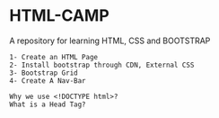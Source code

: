 # HTML-CAMP

A repository for learning HTML, CSS and BOOTSTRAP

```
1- Create an HTML Page
2- Install bootstrap through CDN, External CSS
3- Bootstrap Grid
4- Create A Nav-Bar
```

```
Why we use <!DOCTYPE html>?
What is a Head Tag?
```
